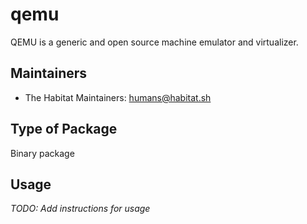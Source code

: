 # qemu

QEMU is a generic and open source machine emulator and virtualizer.

## Maintainers

* The Habitat Maintainers: <humans@habitat.sh>

## Type of Package

Binary package

## Usage

*TODO: Add instructions for usage*
